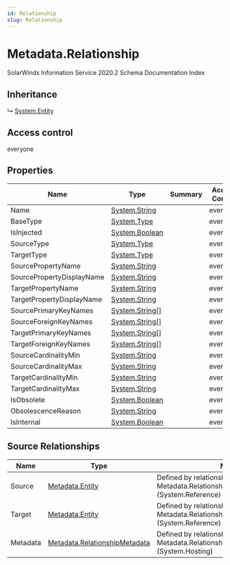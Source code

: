 ```yaml
---
id: Relationship
slug: Relationship
---
```


# Metadata.Relationship

SolarWinds Information Service 2020.2 Schema Documentation Index

## Inheritance

↳ [System.Entity](./../System/Entity)

## Access control

everyone

## Properties

| Name | Type | Summary | Access Control |
| ------ | ------ | ------ | ------ |
| Name | [System.String](https://docs.microsoft.com/en-us/dotnet/api/system.string) |  | everyone |
| BaseType | [System.Type](https://docs.microsoft.com/en-us/dotnet/api/system.type) |  | everyone |
| IsInjected | [System.Boolean](https://docs.microsoft.com/en-us/dotnet/api/system.boolean) |  | everyone |
| SourceType | [System.Type](https://docs.microsoft.com/en-us/dotnet/api/system.type) |  | everyone |
| TargetType | [System.Type](https://docs.microsoft.com/en-us/dotnet/api/system.type) |  | everyone |
| SourcePropertyName | [System.String](https://docs.microsoft.com/en-us/dotnet/api/system.string) |  | everyone |
| SourcePropertyDisplayName | [System.String](https://docs.microsoft.com/en-us/dotnet/api/system.string) |  | everyone |
| TargetPropertyName | [System.String](https://docs.microsoft.com/en-us/dotnet/api/system.string) |  | everyone |
| TargetPropertyDisplayName | [System.String](https://docs.microsoft.com/en-us/dotnet/api/system.string) |  | everyone |
| SourcePrimaryKeyNames | [System.String[]](https://docs.microsoft.com/en-us/dotnet/api/system.string) |  | everyone |
| SourceForeignKeyNames | [System.String[]](https://docs.microsoft.com/en-us/dotnet/api/system.string) |  | everyone |
| TargetPrimaryKeyNames | [System.String[]](https://docs.microsoft.com/en-us/dotnet/api/system.string) |  | everyone |
| TargetForeignKeyNames | [System.String[]](https://docs.microsoft.com/en-us/dotnet/api/system.string) |  | everyone |
| SourceCardinalityMin | [System.String](https://docs.microsoft.com/en-us/dotnet/api/system.string) |  | everyone |
| SourceCardinalityMax | [System.String](https://docs.microsoft.com/en-us/dotnet/api/system.string) |  | everyone |
| TargetCardinalityMin | [System.String](https://docs.microsoft.com/en-us/dotnet/api/system.string) |  | everyone |
| TargetCardinalityMax | [System.String](https://docs.microsoft.com/en-us/dotnet/api/system.string) |  | everyone |
| IsObsolete | [System.Boolean](https://docs.microsoft.com/en-us/dotnet/api/system.boolean) |  | everyone |
| ObsolescenceReason | [System.String](https://docs.microsoft.com/en-us/dotnet/api/system.string) |  | everyone |
| IsInternal | [System.Boolean](https://docs.microsoft.com/en-us/dotnet/api/system.boolean) |  | everyone |

## Source Relationships

| Name | Type | Notes |
| ------ | ------ | ------ |
| Source | [Metadata.Entity](./../Metadata/Entity) | Defined by relationship Metadata.RelationshipReferencesStartEntity (System.Reference) |
| Target | [Metadata.Entity](./../Metadata/Entity) | Defined by relationship Metadata.RelationshipReferencesTargetEntity (System.Reference) |
| Metadata | [Metadata.RelationshipMetadata](./../Metadata/RelationshipMetadata) | Defined by relationship Metadata.RelationshipHostsMetadata (System.Hosting) |

